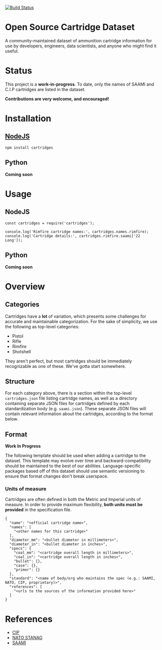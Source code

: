 [![Build Status](https://travis-ci.org/ammolytics/cartridges.svg?branch=develop)](https://travis-ci.org/ammolytics/cartridges)

# Open Source Cartridge Dataset

A community-maintained dataset of ammunition cartridge information for use by developers, engineers, data scientists, and anyone who might find it useful.

# Status

This project is a **work-in-progress**. To date, only the names of SAAMI and C.I.P cartridges are listed in the dataset.

**Contributions are very welcome, and encouraged!**


# Installation

## [NodeJS](https://www.npmjs.com/package/cartridges)

```
npm install cartridges
```

## Python

**Coming soon**


# Usage

## NodeJS

```
const cartridges = require('cartridges');

console.log('Rimfire cartridge names:', cartridges.names.rimfire);
console.log('Cartridge details:', cartridges.rimfire.saami['22 Long']);
```

## Python

**Coming soon**


# Overview

## Categories


Cartridges have a **lot** of variation, which presents some challenges for accurate and maintainable categorization. For the sake of simplicity, we use the following as top-level categories:

* Pistol
* Rifle
* Rimfire
* Shotshell

They aren't perfect, but most cartridges should be immediately recognizable as one of these. We've gotta start somewhere.


## Structure

For each category above, there is a section within the top-level `cartridges.json` file listing cartridge names, as well as a directory containing separate JSON files for cartridges defined by each standardization body (e.g. `saami.json`). These separate JSON files will contain relevant information about the cartridges, according to the format below.


## Format

**Work In Progress**

The following template should be used when adding a cartridge to the dataset. This template may evolve over time and backward-compatibility should be maintained to the best of our abilities. Language-specific packages based off of this dataset should use semantic versioning to ensure that format changes don't break userspace.


### Units of measure

Cartridges are often defined in both the Metric and Imperial units of measure. In order to provide maximum flexibility, **both units must be provided** in the specification file.

```
{
  "name": "<official cartridge name>",
  "names": [
    "<other names for this cartridge>"
  ],
  "diameter_mm": "<bullet diameter in millimeters>",
  "diameter_in": "<bullet diameter in inches>",
  "specs": {
    "coal_mm": "<cartridge overall length in millimeters>",
    "coal_in": "<cartridge overall length in inches>",
    "bullet": {},
    "case": {},
    "primer": {}
  },
  "standard": "<name of body/org who maintains the spec (e.g.: SAAMI, NATO, CIP, proprietary)>",
  "references": [
    "<urls to the sources of the information provided here>"
  ]
}
```


# References

* [CIP](http://www.cip-bobp.org/)
* [NATO STANAG](http://standards.globalspec.com/)
* [SAAMI](http://www.saami.org/)
